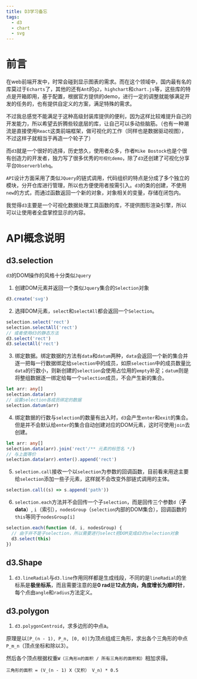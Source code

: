 ```yaml
---
title: D3学习备忘
tags:
  - d3
  - chart
  - svg
---
```


# 前言
在web前端开发中，时常会碰到显示图表的需求。而在这个领域中，国内最有名的库莫过于`Echarts`了，其他的还有`Ant`的`g2`，`highchart`和`chart.js`等，这些库的特点是开箱即用，基于配置，根据官方提供的demo，进行一定的调整就能够满足开发的任务的，也有提供自定义的方案，满足特殊的需求。

不过我总感觉不能满足于这种高级封装库提供的便利，因为这样比较难提升自己的开发能力，所以希望去折腾些较底层的库，让自己可以多动些脑筋。（也有一种潮流是直接使用`React`这类前端框架，做可视化的工作（同样也是数据驱动视图），不过这样子就相当于再造一个轮子了）

而`d3`就是一个很好的选择，历史悠久，使用者众多，作者`Mike Bostock`也是个很有创造力的开发者，独力写了很多优秀的`可视化demo`，除了`d3`还创建了可视化分享平台`Observerblehq`。

`API`设计方面采用了类似`JQuery`的链式调用，代码组织的特点是分成了多个独立的模块，分开仓库进行管理，所以也方便使用者按需引入。`d3`的类的创建，不使用`new`的方式，而通过函数返回一个新的对象，对象相关的变量，存储在闭包内。

我觉得`d3`主要是一个可视化数据处理工具函数的库，不提供图形渲染引擎，所以可以让使用者全盘掌控显示的内容。

# API概念说明

## d3.selection

`d3`的DOM操作的风格十分类似`Jquery`

1. 创建DOM元素并返回一个类似`Jquery`集合的`Selection`对象

```typescript
d3.create('svg')
```

2. 选择DOM元素，`select`和`selectAll`都会返回一个`Selection`。
```typescript
selection.select('rect')
selection.selectAll('rect')
// 或者使用d3的静态方法
d3.select('rect')
d3.selectAll('rect')
```

3. 绑定数据。绑定数据的方法有`data`和`datum`两种，`data`会返回一个新的集合并逐一把每一行数据绑定给`selection`中的成员，如原`selection`中的成员数量比`data`的行数小，则新创建的`selection`会使用占位用的`empty`补足；`datum`则是将整组数据逐一绑定给每一个`selection`成员，不会产生新的集合。
```typescript
let arr: any[]
selection.data(arr)
// 设置selection各成员绑定的数据
selection.datum(arr)
```

4. 绑定数据的行数与`selection`的数量有出入时，`d3`会产生`enter`和`exit`的集合。但是并不会默认给`enter`的集合自动创建对应的DOM元素，这时可使用`join`去创建。

```typescript
let arr: any[]
selection.data(arr).join('rect'/** 元素的标签名 */)
// 与上面等价
selection.data(arr).enter().append('rect')
```

5. `selection.call`接收一个以`selection`为参数的回调函数，目前看来用途主要给`selection`添加一些子元素，这样就不会改变外部链式调用的主体。

```typescript
selection.call((s) => s.append('path'))
```

6. `selection.each`方法并不会回传一个子`selection`，而是回传三个参数`d`（**子data**）, `i`（索引），`nodesGroup`（`selection`内部的DOM集合），回调函数的`this`等同于`nodesGroup[i]`
```typescript
selection.each(function (d, i, nodesGroup) {
  // 由于并不是子selection，所以需要进行select把DOM变成d3的selection对象
  d3.select(this)
})
```

## d3.Shape
1. `d3.lineRadial`与`d3.line`作用同样都是生成线段，不同的是`lineRadial`的坐标系是**极坐标系**，而且需要注意的是**0 rad**是**12点方向，角度增长为顺时针**，每个点由`angle`和`radius`方法定义。

## d3.polygon

1. `d3.polygonCentroid`，求多边形的中点a。

原理是以`[P_(n - 1), P_n, [0, 0]]`为顶点组成三角形，求出各个三角形的中点`P_m_n`（顶点坐标和除以3）。

然后各个顶点根据权重`W（三角形n的面积 / 所有三角形的面积和）`相加求得。

`三角形的面积 = (V_(n - 1) X（叉积） V_n) * 0.5`